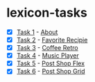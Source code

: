 # lexicon-tasks

- [x] [Task 1](lexicon-task-about) - [About](https://cloticc.github.io/lexicon-tasks/lexicon-task-about/)
- [x] [Task 2](lexicon-task-favorite-recipe) - [Favorite Recipie](https://cloticc.github.io/lexicon-tasks/lexicon-task-favorite-recipe/)
- [x] [Task 3](lexicon-task-coffee-retro) - [Coffee Retro](https://cloticc.github.io/lexicon-tasks/lexicon-task-coffee-retro/)
- [x] [Task 4](lexicon-task-music-player) - [Music Player](https://cloticc.github.io/lexicon-tasks/lexicon-task-music-player/)
- [x] [Task 5](lexicon-task-post-shop-flex) - [Post Shop Flex](https://cloticc.github.io/lexicon-tasks/lexicon-task-post-shop-flex/)
- [x] [Task 6](lexicon-task-post-shop-grid) - [Post Shop Grid](https://cloticc.github.io/lexicon-tasks/lexicon-task-post-shop-grid/)